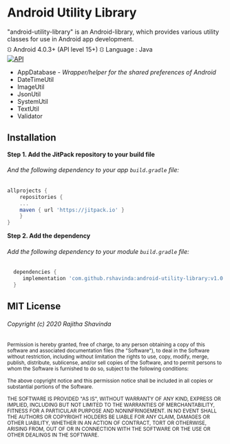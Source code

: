 # Android Utility Library
"android-utility-library" is an Android-library, which provides various utility classes for use in Android app development.\
⛻ Android 4.0.3+ (API level 15+)   ⛻ Language : Java\
[![API](https://img.shields.io/badge/API-15%2B-green.svg?style=flat)](https://android-arsenal.com/api?level=15)

- AppDatabase - *Wrapper/helper for the shared preferences of Android*
- DateTimeUtil
- ImageUtil
- JsonUtil
- SystemUtil
- TextUtil
- Validator


## Installation

**Step 1. Add the JitPack repository to your build file**
###### And the following dependency to your app `build.gradle` file:

```groovy
allprojects {
    repositories {
	...
	maven { url 'https://jitpack.io' }
    }
}
```

**Step 2. Add the dependency**
###### Add the following dependency to your module `build.gradle` file:
```groovy
  dependencies {
     implementation 'com.github.rshavinda:android-utility-library:v1.0.1'
  }
```



## MIT License

###### Copyright (c) 2020 Rajitha Shavinda

<sub>Permission is hereby granted, free of charge, to any person obtaining a copy
of this software and associated documentation files (the "Software"), to deal
in the Software without restriction, including without limitation the rights
to use, copy, modify, merge, publish, distribute, sublicense, and/or sell
copies of the Software, and to permit persons to whom the Software is
furnished to do so, subject to the following conditions:<sub>

<sub>The above copyright notice and this permission notice shall be included in all
copies or substantial portions of the Software.<sub>

<sub>THE SOFTWARE IS PROVIDED "AS IS", WITHOUT WARRANTY OF ANY KIND, EXPRESS OR
IMPLIED, INCLUDING BUT NOT LIMITED TO THE WARRANTIES OF MERCHANTABILITY,
FITNESS FOR A PARTICULAR PURPOSE AND NONINFRINGEMENT. IN NO EVENT SHALL THE
AUTHORS OR COPYRIGHT HOLDERS BE LIABLE FOR ANY CLAIM, DAMAGES OR OTHER
LIABILITY, WHETHER IN AN ACTION OF CONTRACT, TORT OR OTHERWISE, ARISING FROM,
OUT OF OR IN CONNECTION WITH THE SOFTWARE OR THE USE OR OTHER DEALINGS IN THE
SOFTWARE.<sub>
